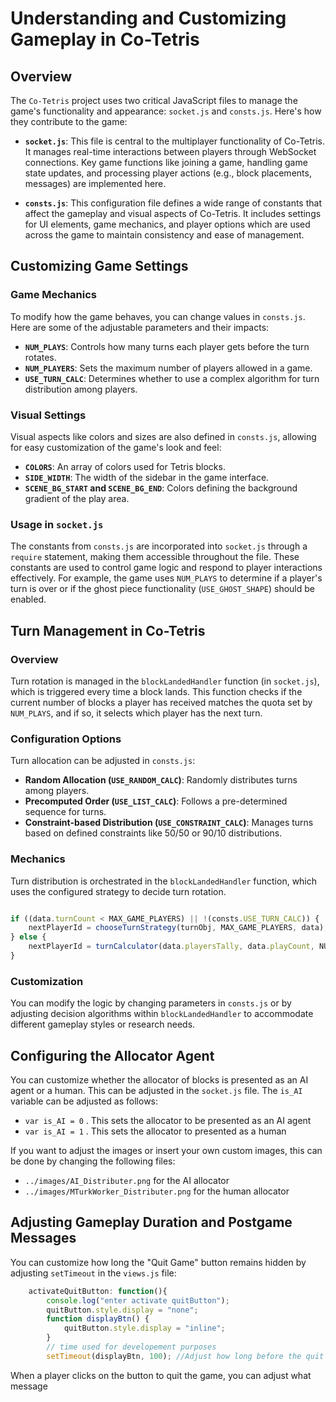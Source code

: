 # Understanding and Customizing Gameplay in Co-Tetris

## Overview

The `Co-Tetris` project uses two critical JavaScript files to manage the game's functionality and appearance: `socket.js` and `consts.js`. Here's how they contribute to the game:

- **`socket.js`**: This file is central to the multiplayer functionality of Co-Tetris. It manages real-time interactions between players through WebSocket connections. Key game functions like joining a game, handling game state updates, and processing player actions (e.g., block placements, messages) are implemented here.
  
- **`consts.js`**: This configuration file defines a wide range of constants that affect the gameplay and visual aspects of Co-Tetris. It includes settings for UI elements, game mechanics, and player options which are used across the game to maintain consistency and ease of management.

## Customizing Game Settings

### Game Mechanics

To modify how the game behaves, you can change values in `consts.js`. Here are some of the adjustable parameters and their impacts:

- **`NUM_PLAYS`**: Controls how many turns each player gets before the turn rotates.
- **`NUM_PLAYERS`**: Sets the maximum number of players allowed in a game.
- **`USE_TURN_CALC`**: Determines whether to use a complex algorithm for turn distribution among players.

### Visual Settings

Visual aspects like colors and sizes are also defined in `consts.js`, allowing for easy customization of the game's look and feel:

- **`COLORS`**: An array of colors used for Tetris blocks.
- **`SIDE_WIDTH`**: The width of the sidebar in the game interface.
- **`SCENE_BG_START` and `SCENE_BG_END`**: Colors defining the background gradient of the play area.

### Usage in `socket.js`

The constants from `consts.js` are incorporated into `socket.js` through a `require` statement, making them accessible throughout the file. These constants are used to control game logic and respond to player interactions effectively. For example, the game uses `NUM_PLAYS` to determine if a player's turn is over or if the ghost piece functionality (`USE_GHOST_SHAPE`) should be enabled.



## Turn Management in Co-Tetris

### Overview

Turn rotation is managed in the `blockLandedHandler` function (in `socket.js`), which is triggered every time a block lands. This function checks if the current number of blocks a player has received matches the quota set by `NUM_PLAYS`, and if so, it selects which player has the next turn.


### Configuration Options

Turn allocation can be adjusted in `consts.js`:
- **Random Allocation (`USE_RANDOM_CALC`)**: Randomly distributes turns among players.
- **Precomputed Order (`USE_LIST_CALC`)**: Follows a pre-determined sequence for turns.
- **Constraint-based Distribution (`USE_CONSTRAINT_CALC`)**: Manages turns based on defined constraints like 50/50 or 90/10 distributions.

### Mechanics

Turn distribution is orchestrated in the `blockLandedHandler` function, which uses the configured strategy to decide turn rotation.

```javascript

if ((data.turnCount < MAX_GAME_PLAYERS) || !(consts.USE_TURN_CALC)) {
    nextPlayerId = chooseTurnStrategy(turnObj, MAX_GAME_PLAYERS, data);
} else {
    nextPlayerId = turnCalculator(data.playersTally, data.playCount, NUM_PLAYS, MAX_SCORE);
}
```

### Customization

You can modify the logic by changing parameters in `consts.js` or by adjusting decision algorithms within `blockLandedHandler` to accommodate different gameplay styles or research needs.

## Configuring the Allocator Agent

You can customize whether the allocator of blocks is presented as an AI agent or a human. This can be adjusted in the `socket.js` file. The `is_AI` variable can be adjusted as follows:
- `var is_AI = 0` . This sets the allocator to be presented as an AI agent
- `var is_AI = 1` . This sets the allocator to presented as a human

If you want to adjust the images or insert your own custom images, this can be done by changing the following files:
- `../images/AI_Distributer.png` for the AI allocator
- `../images/MTurkWorker_Distributer.png` for the human allocator

## Adjusting Gameplay Duration and Postgame Messages

You can customize how long the "Quit Game" button remains hidden by adjusting `setTimeout` in the `views.js` file: 

```javascript
	activateQuitButton: function(){
		console.log("enter activate quitButton");
    	quitButton.style.display = "none";
    	function displayBtn() {
    		quitButton.style.display = "inline";
		}
		// time used for developement purposes
		setTimeout(displayBtn, 100); //Adjust how long before the quit button is programmed to appear 
```


When a player clicks on the button to quit the game, you can adjust what message 